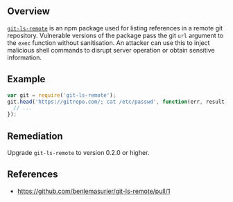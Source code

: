 ## Overview
[`git-ls-remote`](https://www.npmjs.com/package/git-ls-remote) is an npm package used for listing references in a remote git repository.
Vulnerable versions of the package pass the git `url` argument to the `exec` function without sanitisation. An attacker can use this to inject malicious shell commands to disrupt server operation or obtain sensitive information.

## Example

```js
var git = require('git-ls-remote');
git.head('https://gitrepo.com/; cat /etc/passwd', function(err, result) {
  // ...
});
```

## Remediation
Upgrade `git-ls-remote` to version 0.2.0 or higher.

## References
- https://github.com/benlemasurier/git-ls-remote/pull/1
